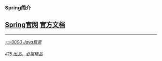 ### Spring简介
[Spring官网](https://spring.io/) 
[官方文档](https://spring.io/projects/spring-framework) 
---

---
*[👈 0000 Java目录](../../0000Java目录.md)*

*[415 出品，必属精品](../../../note.md)*